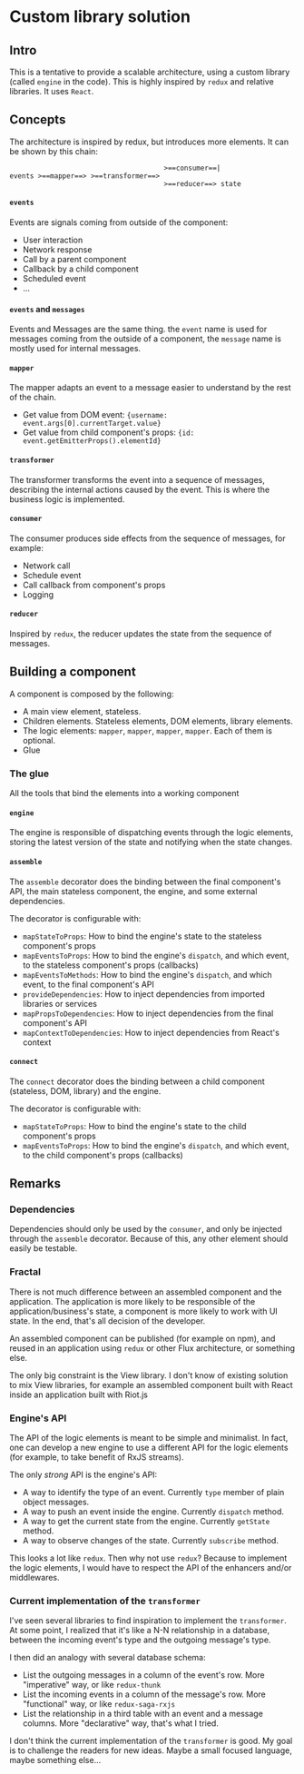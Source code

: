 # Custom library solution

## Intro

This is a tentative to provide a scalable architecture, using a custom library (called `engine`
in the code). This is highly inspired by `redux` and relative libraries. It uses `React`.

## Concepts

The architecture is inspired by redux, but introduces more elements.
It can be shown by this chain:

```
                                      >==consumer==|
events >==mapper==> >==transformer==>  
                                      >==reducer==> state
```

#### `events`

Events are signals coming from outside of the component:
- User interaction
- Network response
- Call by a parent component
- Callback by a child component
- Scheduled event
- ...

#### `events` and `messages`

Events and Messages are the same thing. the `event` name is used for messages coming from
the outside of a component, the `message` name is mostly used for internal messages.

#### `mapper`

The mapper adapts an event to a message easier to understand by the rest of the chain.
- Get value from DOM event: `{username: event.args[0].currentTarget.value}`
- Get value from child component's props: `{id: event.getEmitterProps().elementId}`

#### `transformer`

The transformer transforms the event into a sequence of messages, describing the internal actions caused by the event.
This is where the business logic is implemented.

#### `consumer`

The consumer produces side effects from the sequence of messages, for example:
- Network call
- Schedule event
- Call callback from component's props
- Logging

#### `reducer`

Inspired by `redux`, the reducer updates the state from the sequence of messages.

## Building a component

A component is composed by the following:
- A main view element, stateless.
- Children elements. Stateless elements, DOM elements, library elements.
- The logic elements: `mapper`, `mapper`, `mapper`, `mapper`. Each of them is optional.
- Glue

### The glue

All the tools that bind the elements into a working component

#### `engine`

The engine is responsible of dispatching events through the logic elements, 
storing the latest version of the state and notifying when the state changes.

#### `assemble`

The `assemble` decorator does the binding between the final component's API, 
the main stateless component, the engine, and some external dependencies.

The decorator is configurable with:
- `mapStateToProps`: How to bind the engine's state to the stateless component's props
- `mapEventsToProps`: How to bind the engine's `dispatch`, and which event, to the stateless component's props (callbacks)
- `mapEventsToMethods`: How to bind the engine's `dispatch`, and which event, to the final component's API
- `provideDependencies`: How to inject dependencies from imported libraries or services
- `mapPropsToDependencies`: How to inject dependencies from the final component's API
- `mapContextToDependencies`: How to inject dependencies from React's context

#### `connect`

The `connect` decorator does the binding between a child component (stateless, DOM, library)
and the engine.

The decorator is configurable with:
- `mapStateToProps`: How to bind the engine's state to the child component's props
- `mapEventsToProps`: How to bind the engine's `dispatch`, and which event, to the child component's props (callbacks)

## Remarks

### Dependencies

Dependencies should only be used by the `consumer`, and only be injected through the `assemble`
decorator. Because of this, any other element should easily be testable.

### Fractal

There is not much difference between an assembled component and the application.
The application is more likely to be responsible of the application/business's state, 
a component is more likely to work with UI state.
In the end, that's all decision of the developer.

An assembled component can be published (for example on npm), and reused in an application
using `redux` or other Flux architecture, or something else.

The only big constraint is the View library. I don't know of existing solution to mix
View libraries, for example an assembled component built with React inside an application
built with Riot.js

### Engine's API

The API of the logic elements is meant to be simple and minimalist. In fact, one can develop
a new engine to use a different API for the logic elements
(for example, to take benefit of RxJS streams).

The only *strong* API is the engine's API:
- A way to identify the type of an event.
  Currently `type` member of plain object messages.
- A way to push an event inside the engine.
  Currently `dispatch` method.
- A way to get the current state from the engine.
  Currently `getState` method.
- A way to observe changes of the state.
  Currently `subscribe` method.
  
This looks a lot like `redux`. Then why not use `redux`?
Because to implement the logic elements, I would have to respect the API of the
enhancers and/or middlewares.

### Current implementation of the `transformer`

I've seen several libraries to find inspiration to implement the `transformer`.
At some point, I realized that it's like a N-N relationship in a database, between 
the incoming event's type and the outgoing message's type.

I then did an analogy with several database schema:
- List the outgoing messages in a column of the event's row.
  More "imperative" way, or like `redux-thunk`
- List the incoming events in a column of the message's row.
  More "functional" way, or like `redux-saga-rxjs`
- List the relationship in a third table with an event and a message columns.
  More "declarative" way, that's what I tried.

I don't think the current implementation of the `transformer` is good. My goal is to challenge the readers
for new ideas. Maybe a small focused language, maybe something else...
